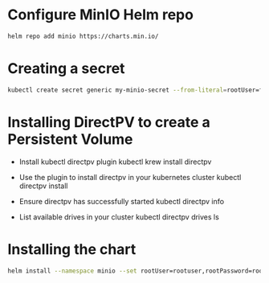# Configure MinIO Helm repo
```sh
helm repo add minio https://charts.min.io/
```

# Creating a secret
```sh
kubectl create secret generic my-minio-secret --from-literal=rootUser=foobarbaz --from-literal=rootPassword=foobarbazqux
```

# Installing DirectPV to create a Persistent Volume
- Install kubectl directpv plugin
kubectl krew install directpv

- Use the plugin to install directpv in your kubernetes cluster
kubectl directpv install

- Ensure directpv has successfully started
kubectl directpv info

- List available drives in your cluster
kubectl directpv drives ls

# Installing the chart
```sh
helm install --namespace minio --set rootUser=rootuser,rootPassword=rootpass123 --generate-name minio/minio
```
